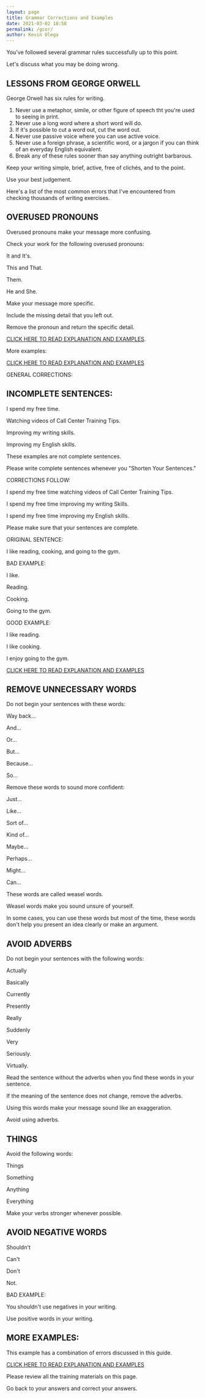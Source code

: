 ```yaml
--- 
layout: page
title: Grammar Corrections and Examples
date: 2021-03-02 18:58
permalink: /gcor/ 
author: Kevin Olega 
--- 
```

You've followed several grammar rules successfully up to this point.

Let's discuss what you may be doing wrong.

## LESSONS FROM GEORGE ORWELL

George Orwell has six rules for writing.

1. Never use a metaphor, simile, or other figure of speech tht you're used to seeing in print.
2. Never use a long word where a short word will do.
3. If it's possible to cut a word out, cut the word out.
4. Never use passive voice where you can use active voice.
5. Never use a foreign phrase, a scientific word, or a jargon if you can think of an everyday English equivalent.
6. Break any of these rules sooner than say anything outright barbarous.

Keep your writing simple, brief, active, free of clichés, and to the point.

Use your best judgement.

Here's a list of the most common errors that I've encountered from checking thousands of writing exercises.

## OVERUSED PRONOUNS

Overused pronouns make your message more confusing.

Check your work for the following overused pronouns:

It and It's.

This and That.

Them.

He and She.

Make your message more specific.

Include the missing detail that you left out.

Remove the pronoun and return the specific detail.

[CLICK HERE TO READ EXPLANATION AND EXAMPLES](https://docs.google.com/document/d/1E_1W0ZMyDmbzfOhxWZoEH2XDtnBuNe67vRU775EG5SU/edit?usp=sharing).

More examples:

[CLICK HERE TO READ EXPLANATION AND EXAMPLES](https://docs.google.com/document/d/1z9Mu65LeSu2R7sPbBd1y20W7L_zYkGMNA4k0JPe-3No/edit?usp=sharing)

GENERAL CORRECTIONS:

## INCOMPLETE SENTENCES:

I spend my free time.

Watching videos of Call Center Training Tips.

Improving my writing skills.

Improving my English skills.

These examples are not complete sentences.

Please write complete sentences whenever you "Shorten Your Sentences."

CORRECTIONS FOLLOW:

I spend my free time watching videos of Call Center Training Tips.

I spend my free time improving my writing Skills.

I spend my free time improving my English skills.

Please make sure that your sentences are complete.

ORIGINAL SENTENCE:

I like reading, cooking, and going to the gym.

BAD EXAMPLE:

I like.

Reading.

Cooking.

Going to the gym.


GOOD EXAMPLE:

I like reading.

I like cooking.

I enjoy going to the gym.

[CLICK HERE TO READ EXPLANATION AND EXAMPLES](https://docs.google.com/document/d/1cFMf_3UvyDQDk0o5Y8oIlFzMxGrm-Tm_nVPRJcljYYM/edit?usp=sharing)

## REMOVE UNNECESSARY WORDS

Do not begin your sentences with these words:

Way back...

And...

Or...

But...

Because...

So...


Remove these words to sound more confident:

Just...

Like...

Sort of...

Kind of...

Maybe...

Perhaps...

Might...

Can...

These words are called weasel words.

Weasel words make you sound unsure of yourself.

In some cases, you can use these words but most of the time, these words don't help you present an idea clearly or make an argument.


## AVOID ADVERBS

Do not begin your sentences with the following words:

Actually

Basically

Currently

Presently

Really

Suddenly

Very

Seriously.

Virtually.

Read the sentence without the adverbs when you find these words in your sentence. 

If the meaning of the sentence does not change, remove the adverbs.

Using this words make your message sound like an exaggeration.

Avoid using adverbs.

## THINGS

Avoid the following words:

Things

Something

Anything

Everything

Make your verbs stronger whenever possible.

## AVOID NEGATIVE WORDS

Shouldn't

Can't 

Don't

Not.

BAD EXAMPLE:

You shouldn't use negatives in your writing.

Use positive words in your writing.

## MORE EXAMPLES:

This example has a combination of errors discussed in this guide.

[CLICK HERE TO READ EXPLANATION AND EXAMPLES](https://docs.google.com/document/d/1kru_Zy18eXuK0_tp9Q6jRMIBFUIk4qr4e_YKcvZfY6s/edit?usp=sharing)



Please review all the training materials on this page.

Go back to your answers and correct your answers.

